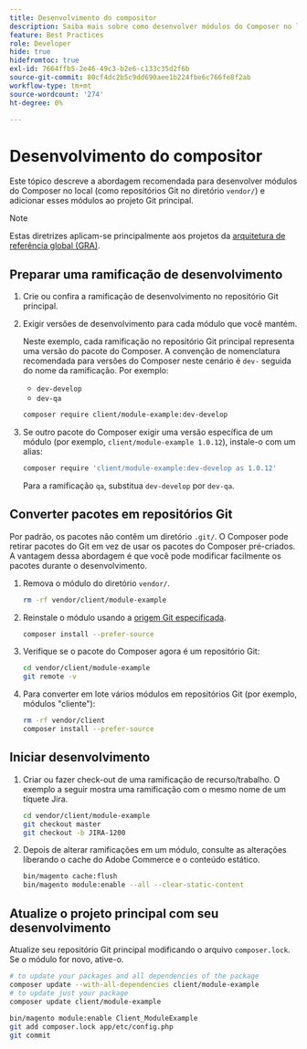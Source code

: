 ```yaml
---
title: Desenvolvimento do compositor
description: Saiba mais sobre como desenvolver módulos do Composer no local, no diretório "vendor/".
feature: Best Practices
role: Developer
hide: true
hidefromtoc: true
exl-id: 7664ffb5-2e46-49c3-b2e6-c133c35d2f6b
source-git-commit: 80cf4dc2b5c9dd690aee1b224fbe6c766fe8f2ab
workflow-type: tm+mt
source-wordcount: '274'
ht-degree: 0%

---
```


# Desenvolvimento do compositor

Este tópico descreve a abordagem recomendada para desenvolver módulos do Composer no local (como repositórios Git no diretório `vendor/`) e adicionar esses módulos ao projeto Git principal.

>[!NOTE]
>
>Estas diretrizes aplicam-se principalmente aos projetos da [arquitetura de referência global (GRA)](../overview.md).

## Preparar uma ramificação de desenvolvimento

1. Crie ou confira a ramificação de desenvolvimento no repositório Git principal.
1. Exigir versões de desenvolvimento para cada módulo que você mantém.

   Neste exemplo, cada ramificação no repositório Git principal representa uma versão do pacote do Composer. A convenção de nomenclatura recomendada para versões do Composer neste cenário é `dev-` seguida do nome da ramificação. Por exemplo:

   - `dev-develop`
   - `dev-qa`

   ```bash
   composer require client/module-example:dev-develop
   ```

1. Se outro pacote do Composer exigir uma versão específica de um módulo (por exemplo, `client/module-example 1.0.12`), instale-o com um alias:

   ```bash
   composer require 'client/module-example:dev-develop as 1.0.12'
   ```

   Para a ramificação `qa`, substitua `dev-develop` por `dev-qa`.

## Converter pacotes em repositórios Git

Por padrão, os pacotes não contêm um diretório `.git/`. O Composer pode retirar pacotes do Git em vez de usar os pacotes do Composer pré-criados. A vantagem dessa abordagem é que você pode modificar facilmente os pacotes durante o desenvolvimento.

1. Remova o módulo do diretório `vendor/`.

   ```bash
   rm -rf vendor/client/module-example
   ```

1. Reinstale o módulo usando a [origem Git especificada](#prepare-a-development-branch).

   ```bash
   composer install --prefer-source
   ```

1. Verifique se o pacote do Composer agora é um repositório Git:

   ```bash
   cd vendor/client/module-example
   git remote -v
   ```

1. Para converter em lote vários módulos em repositórios Git (por exemplo, módulos &quot;cliente&quot;):

   ```bash
   rm -rf vendor/client
   composer install --prefer-source
   ```

## Iniciar desenvolvimento

1. Criar ou fazer check-out de uma ramificação de recurso/trabalho. O exemplo a seguir mostra uma ramificação com o mesmo nome de um tíquete Jira.

   ```bash
   cd vendor/client/module-example
   git checkout master
   git checkout -b JIRA-1200
   ```

1. Depois de alterar ramificações em um módulo, consulte as alterações liberando o cache do Adobe Commerce e o conteúdo estático.

   ```bash
   bin/magento cache:flush
   bin/magento module:enable --all --clear-static-content
   ```

## Atualize o projeto principal com seu desenvolvimento

Atualize seu repositório Git principal modificando o arquivo `composer.lock`. Se o módulo for novo, ative-o.

```bash
# to update your packages and all dependencies of the package
composer update --with-all-dependencies client/module-example
# to update just your package
composer update client/module-example
 
bin/magento module:enable Client_ModuleExample
git add composer.lock app/etc/config.php
git commit
```
